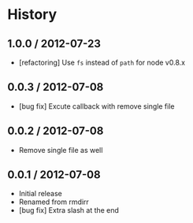 # History

## 1.0.0 / 2012-07-23

- [refactoring] Use `fs` instead of `path` for node v0.8.x



## 0.0.3 / 2012-07-08

- [bug fix] Excute callback with remove single file



## 0.0.2 / 2012-07-08

- Remove single file as well



## 0.0.1 / 2012-07-08

- Initial release
- Renamed from rmdirr
- [bug fix] Extra slash at the end
